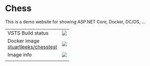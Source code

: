 # Chess
This is a demo website for showing ASP.NET Core, Docker, DC/OS, ...

| | |
|---|---|
|VSTS Build status | ![](https://stuartle.visualstudio.com/_apis/public/build/definitions/ca04ec01-c65e-4f1b-9999-2bd125f6dc67/21/badge) |
|Docker image<br/>[stuartleeks/chesstest](https://hub.docker.com/r/stuartleeks/chesstest/) | [![](https://images.microbadger.com/badges/version/stuartleeks/chesstest.svg)](https://hub.docker.com/r/stuartleeks/chesstest/)|
|Image info | [![](https://images.microbadger.com/badges/image/stuartleeks/chesstest.svg)](https://microbadger.com/images/stuartleeks/chesstest)|
| | |

